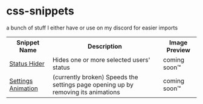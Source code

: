 # css-snippets
a bunch of stuff I either have or use on my discord for easier imports


<table>
  <tr> 
    <th>Snippet Name</th>
    <th>Description</th>
    <th>Image Preview</th>
  </tr> 
  <tr>
    <td><a href='https://github.com/Krammeth/css-snippets/blob/main/status-hider.css'>Status Hider</a></td>
    <td>Hides one or more selected users' status</td>
    <td>coming soon™️</td>
  </tr>
  <tr>
    <td><a href='https://github.com/Krammeth/css-snippets/blob/main/settings-animation.css'>Settings Animation</a></td>
    <td>(currently broken) Speeds the settings page opening up by removing its animations</td>
    <td>coming soon™️</td>
  </tr>
</table>
